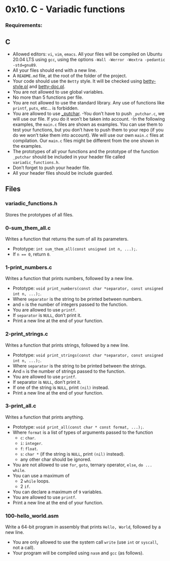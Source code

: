 # 0x10. C - Variadic functions

### Requirements:
## C
- Allowed editors: `vi`, `vim`, `emacs`.
All your files will be compiled on Ubuntu 20.04 LTS using `gcc`, using the options `-Wall -Werror -Wextra -pedantic -std=gnu89`.
- All your files should end with a new line.
- A `README.md` file, at the root of the folder of the project.
- Your code should use the `Betty` style. It will be checked using [betty-style.pl](https://github.com/holbertonschool/Betty/blob/master/betty-style.pl) and [betty-doc.pl](https://github.com/holbertonschool/Betty/blob/master/betty-doc.pl).
- You are not allowed to use global variables.
- No more than 5 functions per file.
- You are not allowed to use the standard library. Any use of functions like `printf`, `puts`, etc… is forbidden.
- You are allowed to use [_putchar](https://github.com/holbertonschool/_putchar.c/blob/master/_putchar.c).
 -You don’t have to push `_putchar.c`, we will use our file. If you do it won’t be taken into account.
 -In the following examples, the `main.c` files are shown as examples. You can use them to test your functions, but you don’t have to push them to your repo (if you do we won’t take them into account). We will use our own `main.c` files at compilation. Our `main.c` files might be different from the one shown in the examples.
- The prototypes of all your functions and the prototype of the function `_putchar` should be included in your header file called `variadic_functions.h`.
- Don’t forget to push your header file.
- All your header files should be include guarded.

## Files
### variadic_functions.h
Stores the prototypes of all files.

### 0-sum_them_all.c
Writes a function that returns the sum of all its parameters.
- Prototype: `int sum_them_all(const unsigned int n, ...);`.
- If `n == 0`, return `0`.

### 1-print_numbers.c
Writes a function that prints numbers, followed by a new line.
- Prototype: `void print_numbers(const char *separator, const unsigned int n, ...);`.
- Where `separator` is the string to be printed between numbers.
- and `n` is the number of integers passed to the function.
- You are allowed to use `printf`.
- If `separator` is `NULL`, don’t print it.
- Print a new line at the end of your function.

### 2-print_strings.c
Writes a function that prints strings, followed by a new line.
- Prototype: `void print_strings(const char *separator, const unsigned int n, ...);`.
- Where `separator` is the string to be printed between the strings.
- And `n` is the number of strings passed to the function.
- You are allowed to use `printf`.
- If separator is `NULL`, don’t print it.
- If one of the string is `NULL`, print `(nil)` instead.
- Print a new line at the end of your function.

### 3-print_all.c
Writes a function that prints anything.
- Prototype: `void print_all(const char * const format, ...);`.
- Where `format` is a list of types of arguments passed to the function
	- `c`: `char`.
	- `i`: `integer`.
	- `f`: `float`.
	- `s`: `char *` (if the string is `NULL`, print `(nil)` instead).
	- any other char should be ignored.
- You are not allowed to use `for`, `goto`, ternary operator, `else`, `do ... while`.
- You can use a maximum of
	- 2 `while` loops.
	- 2 `if`.
- You can declare a maximum of `9` variables.
- You are allowed to use `printf`.
- Print a new line at the end of your function.

### 100-hello_world.asm
Write a 64-bit program in assembly that prints `Hello, World`, followed by a new line.
- You are only allowed to use the system call `write` (use `int` or `syscall`, not a call).
- Your program will be compiled using `nasm` and `gcc` (as follows).

